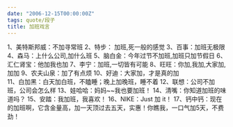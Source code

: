 ```yaml
---
date: "2006-12-15T00:00:00Z"
tags: quote/段子
title: 加班戏言
---
```


 1、美特斯邦威：不加寻常班 
 2、特步： 加班,死一般的感觉 
 3、百事：加班无极限 
 4、森马：上什么公司,加什么班 
 5、脑白金：今年过节不加班,加班只加节假日 
 6、汇仁肾宝：他加我也加 
 7、李宁：加班,一切皆有可能 
 8、旺旺：你加,我加,大家加,加加 
 9、农夫山泉：加了有点烦 
 10、好迪：大家加，才是真的加  
 11、白加黑：白天加白班，不瞌睡；晚上加晚班，睡不着 
 12、联想：公司不加班，公司会怎么样 
 13、娃哈哈：妈妈\~\~我也要加班！ 
 14、清嘴：你知道加班的味道吗？ 
 15、安踏：我加班，我喜欢！ 
 16、NIKE：Just 加 it！ 
 17、钙中钙：现在的加班啊，它含金量高，加一天顶过去五天，实惠！你瞧我，一口气加5天，不费劲！
